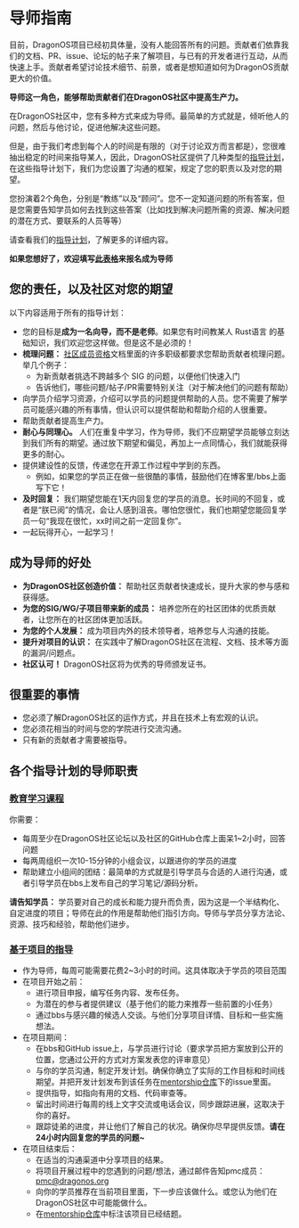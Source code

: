 # 导师指南

目前，DragonOS项目已经初具体量，没有人能回答所有的问题。贡献者们依靠我们的文档、PR、issue、论坛的帖子来了解项目，与已有的开发者进行互动，从而快速上手。贡献者希望讨论技术细节、前景，或者是想知道如何为DragonOS贡献更大的价值。

**导师这一角色，能够帮助贡献者们在DragonOS社区中提高生产力。**

在DragonOS社区中，您有多种方式来成为导师。最简单的方式就是，倾听他人的问题，然后与他讨论，促进他解决这些问题。

但是，由于我们考虑到每个人的时间是有限的（对于讨论双方而言都是），您很难抽出稳定的时间来指导某人，因此，DragonOS社区提供了几种类型的[指导计划]，在这些指导计划下，我们为您设置了沟通的框架，规定了您的职责以及对您的期望。

您扮演着2个角色，分别是“教练”以及“顾问”。您不一定知道问题的所有答案，但是您需要告知学员如何去找到这些答案（比如找到解决问题所需的资源、解决问题的潜在方式、要联系的人员等等）

请查看我们的[指导计划]，了解更多的详细内容。

**如果您想好了，欢迎填写[此表格](TODO)来报名成为导师**


## 您的责任，以及社区对您的期望

以下内容适用于所有的指导计划：

- 您的目标是**成为一名向导，而不是老师**。如果您有时间教某人 Rust语言 的基础知识，我们欢迎您这样做。但是这不是必须的！
- **梳理问题：** [社区成员资格]文档里面的许多职级都要求您帮助贡献者梳理问题。举几个例子：
  - 为新贡献者挑选不跨越多个 SIG 的问题，以便他们快速入门
  - 告诉他们，哪些问题/帖子/PR需要特别关注（对于解决他们的问题有帮助）
- 向学员介绍学习资源，介绍可以学员的问题提供帮助的人员。您不需要了解学员可能感兴趣的所有事情，但认识可以提供帮助和帮助介绍的人很重要。
- 帮助贡献者提高生产力。
- **耐心与同理心。** 人们在重复中学习，作为导师，我们不应期望学员能够立刻达到我们所有的期望。通过放下期望和偏见，再加上一点同情心，我们就能获得更多的耐心。
- 提供建设性的反馈，传递您在开源工作过程中学到的东西。
  - 例如，如果您的学员正在做一些很酷的事情，鼓励他们在博客里/bbs上面写下它！
- **及时回复：** 我们期望您能在1天内回复您的学员的消息。长时间的不回复，或者是“朕已阅”的情况，会让人感到沮丧。哪怕您很忙，我们也期望您能回复学员一句“我现在很忙，xx时间之前一定回复你”。
- 一起玩得开心，一起学习！


## 成为导师的好处

- **为DragonOS社区创造价值：** 帮助社区贡献者快速成长，提升大家的参与感和获得感。
- **为您的SIG/WG/子项目带来新的成员：** 培养您所在的社区团体的优质贡献者，让您所在的社区团体更加活跃。
- **为您的个人发展：** 成为项目内外的技术领导者，培养您与人沟通的技能。
- **提升对项目的认识：** 在实践中了解DragonOS社区在流程、文档、技术等方面的漏洞/问题点。
- **社区认可！** DragonOS社区将为优秀的导师颁发证书。


## 很重要的事情

- 您必须了解DragonOS社区的运作方式，并且在技术上有宏观的认识。
- 您必须花相当的时间与您的学院进行交流沟通。
- 只有新的贡献者才需要被指导。

## 各个指导计划的导师职责

### [教育学习课程]

你需要：

- 每周至少在DragonOS社区论坛以及社区的GitHub仓库上面呆1~2小时，回答问题
- 每两周组织一次10-15分钟的小组会议，以跟进你的学员的进度
- 帮助建立小组间的团结：最简单的方式就是引导学员与合适的人进行沟通，或者引导学员在bbs上发布自己的学习笔记/源码分析。

**请告知学员：** 学员要对自己的成长和能力提升而负责，因为这是一个半结构化、自定进度的项目；导师在此的作用是帮助他们指引方向。导师与学员分享方法论、资源、技巧和经验，帮助他们进步。

### [基于项目的指导]

- 作为导师，每周可能需要花费2~3小时的时间。这具体取决于学员的项目范围
- 在项目开始之前：
  - 进行项目申报，编写任务内容、发布任务。
  - 为潜在的参与者提供建议（基于他们的能力来推荐一些前置的小任务）
  - 通过bbs与感兴趣的候选人交谈。与他们分享项目详情、目标和一些实施想法。
- 在项目期间：
  - 在bbs和GitHub issue上，与学员进行讨论（要求学员把方案放到公开的位置，您通过公开的方式对方案发表您的评审意见）
  - 与你的学员沟通，制定开发计划。确保你确立了实际的工作目标和时间线期望。并把开发计划发布到该任务在[mentorship仓库]下的issue里面。
  - 提供指导，如指向有用的文档、代码审查等。
  - 留出时间进行每周的线上文字交流或电话会议，同步跟踪进展，这取决于你的喜好。
  - 跟踪徒弟的进度，并让他们了解自己的状况。确保你尽早提供反馈。**请在24小时内回复您的学员的问题~**
- 在项目结束后：
  - 在适当的沟通渠道中分享项目的结果。
  - 将项目开展过程中的您遇到的问题/想法，通过邮件告知pmc成员：[pmc@dragonos.org]
  - 向你的学员推荐在当前项目里面，下一步应该做什么。或您认为他们在DragonOS社区中可能能做什么。
  - 在[mentorship仓库]中标注该项目已经结题。


[指导计划]: /mentorship/README.md
[社区成员资格]: /governance/community-membership.md
[教育学习课程]: /mentorship/programs/educational-learning-courses.md
[基于项目的指导]: /mentorship/programs/project-based-mentorship.md
[mentorship仓库]: https://github.com/DragonOS-Community/mentorship
[pmc@dragonos.org]: mailto:pmc@dragonos.org
